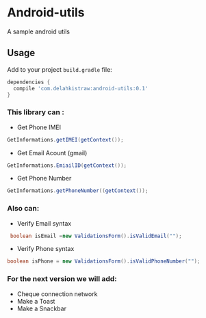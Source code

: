 # Android-utils
A sample android utils

## Usage

Add to your project `build.gradle` file:

```groovy
dependencies {
  compile 'com.delahkistraw:android-utils:0.1'
}
```

### This library can :
- Get Phone IMEI
```java
GetInformations.getIMEI(getContext());
```
- Get Email Acount (gmail)
```java
GetInformations.EmiailID(getContext());
```
- Get Phone Number
```java
GetInformations.getPhoneNumber((getContext());
```
### Also can:
- Verify Email syntax 
```java
 boolean isEmail =new ValidationsForm().isValidEmail("");
```
- Verify Phone syntax 
```java
boolean isPhone = new ValidationsForm().isValidPhoneNumber("");
```
### For the next version we will add:
- Cheque connection network
- Make a Toast
- Make a Snackbar 
